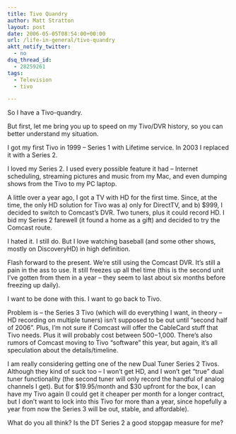 ```yaml
---
title: Tivo Quandry
author: Matt Stratton
layout: post
date: 2006-05-05T08:54:00+00:00
url: /life-in-general/tivo-quandry
aktt_notify_twitter:
  - no
dsq_thread_id:
  - 28259261
tags:
  - Television
  - tivo

---
```

So I have a Tivo-quandry.

But first, let me bring you up to speed on my Tivo/DVR history, so you can better understand my situation.

I got my first Tivo in 1999 &#8211; Series 1 with Lifetime service. In 2003 I replaced it with a Series 2.

I loved my Series 2. I used every possible feature it had &#8211; Internet scheduling, streaming pictures and music from my Mac, and even dumping shows from the Tivo to my PC laptop.

A little over a year ago, I got a TV with HD for the first time. Since, at the time, the only HD solution for Tivo was a) only for DirectTV, and b) $999, I decided to switch to Comcast&#8217;s DVR. Two tuners, plus it could record HD. I bid my Series 2 farewell (it found a home as a gift) and decided to try the Comcast route.

I hated it. I still do. But I love watching baseball (and some other shows, mostly on DiscoveryHD) in high definition.

Flash forward to the present. We&#8217;re still using the Comcast DVR. It&#8217;s still a pain in the ass to use. It still freezes up all thel time (this is the second unit I&#8217;ve gotten from them in a year &#8211; they seem to last about six months before freezing up daily).

I want to be done with this. I want to go back to Tivo.

Problem is &#8211; the Series 3 Tivo (which will do everything I want, in theory &#8211; HD recording on multiple tuners) isn&#8217;t supposed to be out until &#8220;second half of 2006&#8221;. Plus, I&#8217;m not sure if Comcast will offer the CableCard stuff that Tivo needs. Plus it will probably cost between $500-$1,000. There&#8217;s also rumors of Comcast moving to Tivo &#8220;software&#8221; this year, but again, it&#8217;s all speculation about the details/timeline.

I am really considering getting one of the new Dual Tuner Series 2 Tivos. Although they kind of suck too &#8211; I won&#8217;t get HD, and I won&#8217;t get &#8220;true&#8221; dual tuner functionality (the second tuner will only record the handful of analog channels I get). But for $19.95/month and $30 upfront for the box, I can have my Tivo again (I could get it cheaper per month for a longer contract, but I don&#8217;t want to lock into this Tivo for more than a year, since hopefully a year from now the Series 3 will be out, stable, and affordable).

What do you all think? Is the DT Series 2 a good stopgap measure for me?